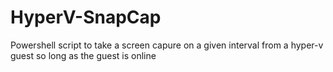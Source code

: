 # HyperV-SnapCap
Powershell script to take a screen capure on a given interval from a hyper-v guest so long as the guest is online

